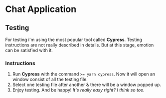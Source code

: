 # Chat Application

## Testing

For testing i'm using the most popular tool called **Cypress**. Testing instructions are not really described in details. But at this stage, emotion can be satisfied with it.

### Instructions

1.  Run **Cypress** with the command `>= yarn cypress`. Now it will open an window consist of all the testing file.
2.  Select one testing file after another & there will be a window popped up.
3.  Enjoy testing. And be happy!
    _It's really easy right? I think so too._

